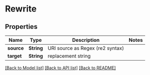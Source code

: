# Rewrite

## Properties

Name | Type | Description | Notes
------------ | ------------- | ------------- | -------------
**source** | **String** | URI source as Regex (re2 syntax) | 
**target** | **String** | replacement string | 

[[Back to Model list]](../README.md#documentation-for-models) [[Back to API list]](../README.md#documentation-for-api-endpoints) [[Back to README]](../README.md)


